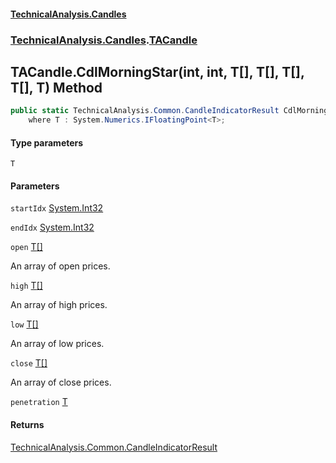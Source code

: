 #### [TechnicalAnalysis.Candles](TechnicalAnalysis.Candles.md 'TechnicalAnalysis.Candles')
### [TechnicalAnalysis.Candles](TechnicalAnalysis.Candles.md#TechnicalAnalysis.Candles 'TechnicalAnalysis.Candles').[TACandle](TACandle.md 'TechnicalAnalysis.Candles.TACandle')

## TACandle.CdlMorningStar<T>(int, int, T[], T[], T[], T[], T) Method

```csharp
public static TechnicalAnalysis.Common.CandleIndicatorResult CdlMorningStar<T>(int startIdx, int endIdx, T[] open, T[] high, T[] low, T[] close, T penetration)
    where T : System.Numerics.IFloatingPoint<T>;
```
#### Type parameters

<a name='TechnicalAnalysis.Candles.TACandle.CdlMorningStar_T_(int,int,T[],T[],T[],T[],T).T'></a>

`T`
#### Parameters

<a name='TechnicalAnalysis.Candles.TACandle.CdlMorningStar_T_(int,int,T[],T[],T[],T[],T).startIdx'></a>

`startIdx` [System.Int32](https://docs.microsoft.com/en-us/dotnet/api/System.Int32 'System.Int32')

<a name='TechnicalAnalysis.Candles.TACandle.CdlMorningStar_T_(int,int,T[],T[],T[],T[],T).endIdx'></a>

`endIdx` [System.Int32](https://docs.microsoft.com/en-us/dotnet/api/System.Int32 'System.Int32')

<a name='TechnicalAnalysis.Candles.TACandle.CdlMorningStar_T_(int,int,T[],T[],T[],T[],T).open'></a>

`open` [T](TACandle.CdlMorningStar_T_(int,int,T[],T[],T[],T[],T).md#TechnicalAnalysis.Candles.TACandle.CdlMorningStar_T_(int,int,T[],T[],T[],T[],T).T 'TechnicalAnalysis.Candles.TACandle.CdlMorningStar<T>(int, int, T[], T[], T[], T[], T).T')[[]](https://docs.microsoft.com/en-us/dotnet/api/System.Array 'System.Array')

An array of open prices.

<a name='TechnicalAnalysis.Candles.TACandle.CdlMorningStar_T_(int,int,T[],T[],T[],T[],T).high'></a>

`high` [T](TACandle.CdlMorningStar_T_(int,int,T[],T[],T[],T[],T).md#TechnicalAnalysis.Candles.TACandle.CdlMorningStar_T_(int,int,T[],T[],T[],T[],T).T 'TechnicalAnalysis.Candles.TACandle.CdlMorningStar<T>(int, int, T[], T[], T[], T[], T).T')[[]](https://docs.microsoft.com/en-us/dotnet/api/System.Array 'System.Array')

An array of high prices.

<a name='TechnicalAnalysis.Candles.TACandle.CdlMorningStar_T_(int,int,T[],T[],T[],T[],T).low'></a>

`low` [T](TACandle.CdlMorningStar_T_(int,int,T[],T[],T[],T[],T).md#TechnicalAnalysis.Candles.TACandle.CdlMorningStar_T_(int,int,T[],T[],T[],T[],T).T 'TechnicalAnalysis.Candles.TACandle.CdlMorningStar<T>(int, int, T[], T[], T[], T[], T).T')[[]](https://docs.microsoft.com/en-us/dotnet/api/System.Array 'System.Array')

An array of low prices.

<a name='TechnicalAnalysis.Candles.TACandle.CdlMorningStar_T_(int,int,T[],T[],T[],T[],T).close'></a>

`close` [T](TACandle.CdlMorningStar_T_(int,int,T[],T[],T[],T[],T).md#TechnicalAnalysis.Candles.TACandle.CdlMorningStar_T_(int,int,T[],T[],T[],T[],T).T 'TechnicalAnalysis.Candles.TACandle.CdlMorningStar<T>(int, int, T[], T[], T[], T[], T).T')[[]](https://docs.microsoft.com/en-us/dotnet/api/System.Array 'System.Array')

An array of close prices.

<a name='TechnicalAnalysis.Candles.TACandle.CdlMorningStar_T_(int,int,T[],T[],T[],T[],T).penetration'></a>

`penetration` [T](TACandle.CdlMorningStar_T_(int,int,T[],T[],T[],T[],T).md#TechnicalAnalysis.Candles.TACandle.CdlMorningStar_T_(int,int,T[],T[],T[],T[],T).T 'TechnicalAnalysis.Candles.TACandle.CdlMorningStar<T>(int, int, T[], T[], T[], T[], T).T')

#### Returns
[TechnicalAnalysis.Common.CandleIndicatorResult](https://docs.microsoft.com/en-us/dotnet/api/TechnicalAnalysis.Common.CandleIndicatorResult 'TechnicalAnalysis.Common.CandleIndicatorResult')